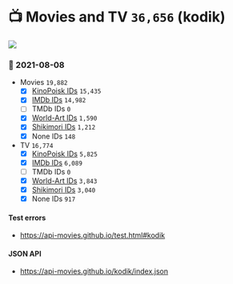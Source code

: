 # :tv: Movies and TV `36,656` (kodik)

<a href="https://API-Movies.github.io"><img src="https://API-Movies.github.io/banner.png?cache"></a>

### :date: 2021-08-08
- Movies `19,882`
  - [x] <a href="https://API-Movies.github.io/kodik/movie_kinopoisk_ids.json">KinoPoisk IDs</a> `15,435`
  - [x] <a href="https://API-Movies.github.io/kodik/movie_imdb_ids.json">IMDb IDs</a> `14,982`
  - [ ] TMDb IDs `0`
  - [x] <a href="https://API-Movies.github.io/kodik/movie_world_art_ids.json">World-Art IDs</a> `1,590`
  - [x] <a href="https://API-Movies.github.io/kodik/movie_shikimori_ids.json">Shikimori IDs</a> `1,212`
  - [x] None IDs `148`
- TV `16,774`
  - [x] <a href="https://API-Movies.github.io/kodik/tv_kinopoisk_ids.json">KinoPoisk IDs</a> `5,825`
  - [x] <a href="https://API-Movies.github.io/kodik/tv_imdb_ids.json">IMDb IDs</a> `6,089`
  - [ ] TMDb IDs `0`
  - [x] <a href="https://API-Movies.github.io/kodik/tv_world_art_ids.json">World-Art IDs</a> `3,843`
  - [x] <a href="https://API-Movies.github.io/kodik/tv_shikimori_ids.json">Shikimori IDs</a> `3,040`
  - [x] None IDs `917`
#### Test errors
- <a href='https://api-movies.github.io/test.html#kodik'>https://api-movies.github.io/test.html#kodik</a>
#### JSON API
- <a href='https://api-movies.github.io/kodik/index.json'>https://api-movies.github.io/kodik/index.json</a>
